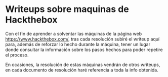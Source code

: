 # Writeups sobre maquinas de Hackthebox

Con el fin de aprender a solventar las máquinas de la página web https://www.hackthebox.com/, tras cada resolución subiré el writeup aquí para, además de reforzar lo hecho durante la máquina, tener un lugar donde consultar la información sobre los pasos hechos para poder repetire el proceso.

En ocasiones, la resolución de estas máquinas vendrán de otros writeups, en cada documento de resolución haré referencia a toda la info obtenida.
